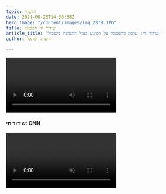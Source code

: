 ```yaml
---
topic: חדשות
date: 2021-08-26T14:30:38Z
hero_image: "/content/images/img_2839.JPG"
title: שידור חי הפנטגון
article_title: 'שידור חי: עדכון מהפנטגון על הפיגוע בנמל התעופה בקאבול'
author: חדשות ישראל

---
```

<video src="https://live-cdn.dvidshub.net/webcast/26975/master.m3u8" controls autoplay></video>

#### שידור חי: CNN

<video src="https://manifest.googlevideo.com/api/manifest/hls_playlist/expire/1630008036/ei/hJ4nYZbIM5DFgwPnhLCADQ/ip/54.161.27.9/id/V8M5KI6RoD4.1/itag/95/source/yt_live_broadcast/requiressl/yes/ratebypass/yes/live/1/sgoap/gir%3Dyes%3Bitag%3D140/sgovp/gir%3Dyes%3Bitag%3D136/hls_chunk_host/rr3---sn-p5qlsnrl.googlevideo.com/playlist_duration/30/manifest_duration/30/vprv/1/playlist_type/DVR/initcwndbps/13050/mh/XX/mm/44/mn/sn-p5qlsnrl/ms/lva/mv/m/mvi/3/pl/14/dover/11/keepalive/yes/fexp/24001373,24007246/beids/9466585/mt/1629986429/sparams/expire,ei,ip,id,itag,source,requiressl,ratebypass,live,sgoap,sgovp,playlist_duration,manifest_duration,vprv,playlist_type/sig/AOq0QJ8wRAIgWqJfC7dKzIk2N1f4z4_souD6i5YX9yO-UNllvXeDirICIBKhKgxuK1AvJoBSM3KFcK242MtfSjz5pJ5ongiElDCb/lsparams/hls_chunk_host,initcwndbps,mh,mm,mn,ms,mv,mvi,pl/lsig/AG3C_xAwRQIhAOIbnXlP-UzPyTTHStDAw5qYykjqADhtE3bqLrpKj6SgAiBRbYmtZhRHGP03a8c_Z0HoVtoHGaFEIqA9t51YGy50aA%3D%3D/playlist/index.m3u8" controls autoplay muted></video>